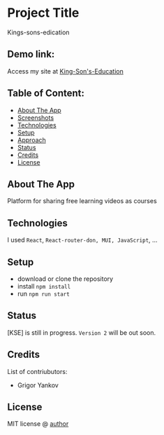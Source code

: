 # Project Title
Kings-sons-edication

## Demo link:
Access my site at [King-Son's-Education](King-Son's-Education)

## Table of Content:

- [About The App](#about-the-app)
- [Screenshots](#screenshots)
- [Technologies](#technologies)
- [Setup](#setup)
- [Approach](#approach)
- [Status](#status)
- [Credits](#credits)
- [License](#license)

## About The App
Platform for sharing free learning videos as courses 




## Technologies
I used `React`, `React-router-don, MUI, JavaScript`, ...

## Setup
- download or clone the repository
- install `npm install` 
- run `npm run start`




## Status
[KSE] is still in progress. `Version 2` will be out soon.

## Credits
List of contriubutors:
- Grigor Yankov


## License

MIT license @ [author](author.com)
